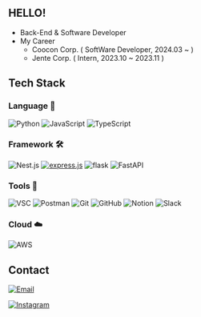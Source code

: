 ## HELLO!

- Back-End & Software Developer
- My Career
    - Coocon Corp. ( SoftWare Developer, 2024.03 ~ )
    - Jente Corp. ( Intern, 2023.10 ~ 2023.11 )

## Tech Stack

### **Language** 📜

![Python](https://img.shields.io/badge/Python-3776AB?logo=python&logoColor=white&style=for-the-badge)
![JavaScript](https://img.shields.io/badge/JavaScript-F7DF1E?logo=javascript&logoColor=black&style=for-the-badge)
![TypeScript](https://img.shields.io/badge/TypeScript-3178C6?logo=typescript&logoColor=white&style=for-the-badge)

### **Framework** 🛠️

![Nest.js](https://img.shields.io/badge/Nest.js-%23E0234E.svg?style=for-the-badge&logo=NestJS&logoColor=white)
[![express.js](https://img.shields.io/badge/Express.js-000000?style=for-the-badge&logo=Express&logoColor=white)](https://expressjs.com)
![flask](https://img.shields.io/badge/flask-000000?style=for-the-badge&logo=flask&logoColor=white)
![FastAPI](https://img.shields.io/badge/FastAPI-009688?style=for-the-badge&logo=fastapi&logoColor=white)

### **Tools** 🔨

![VSC](https://img.shields.io/badge/VSCode-007ACC?logo=visualstudiocode&logoColor=white&style=for-the-badge)
![Postman](https://img.shields.io/badge/postman-f06c38?logo=postman&logoColor=white&style=for-the-badge)
![Git](https://img.shields.io/badge/git-F05032?logo=git&logoColor=white&style=for-the-badge)
![GitHub](https://img.shields.io/badge/github-181717?logo=github&logoColor=white&style=for-the-badge)
![Notion](https://img.shields.io/badge/notion-000000?logo=notion&logoColor=white&style=for-the-badge)
![Slack](https://img.shields.io/badge/slack-4A154B?logo=slack&logoColor=white&style=for-the-badge)

### **Cloud** ☁️

![AWS](https://img.shields.io/badge/AWS-232F3E?logo=amazonaws&logoColor=white&style=for-the-badge)


## Contact

[![Email](https://img.shields.io/badge/email-ED2939?logo=gmail&logoColor=white&style=for-the-badge)](mailto:shinms0519@gmail.com)

[![Instagram](https://img.shields.io/badge/Instagram-E4405F?logo=instagram&logoColor=white&style=for-the-badge)](https://www.instagram.com/console.count/)

